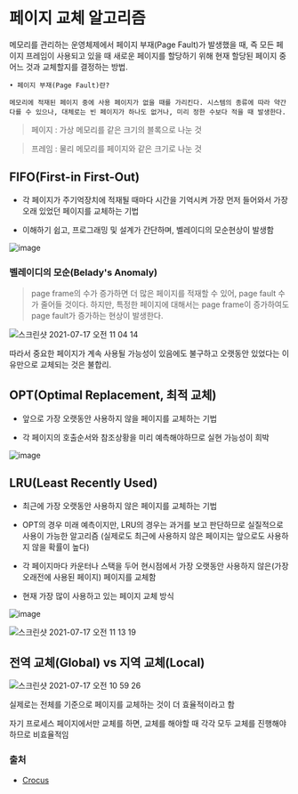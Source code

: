 페이지 교체 알고리즘
==================
메모리를 관리하는 운영체제에서 페이지 부재(Page Fault)가 발생했을 때, 즉 모든 페이지 프레임이 사용되고 있을 때 새로운 페이지를 할당하기 위해 현재 할당된 페이지 중 어느 것과 교체할지를 결정하는 방법.

```
• 페이지 부재(Page Fault)란?

메모리에 적재된 페이지 중에 사용 페이지가 없을 때를 가리킨다. 시스템의 종류에 따라 약간 다를 수 있으나, 대체로는 빈 페이지가 하나도 없거나, 미리 정한 수보다 적을 때 발생한다.
```

> 페이지 : 가상 메모리를 같은 크기의 블록으로 나눈 것

> 프레임 : 물리 메모리를 페이지와 같은 크기로 나눈 것

## FIFO(First-in First-Out)
- 각 페이지가 주기억장치에 적재될 때마다 시간을 기억시켜 가장 먼저 들어와서 가장 오래 있었던 페이지를 교체하는 기법

- 이해하기 쉽고, 프로그래밍 및 설계가 간단하며, 벨레이디의 모순현상이 발생함

![image](https://user-images.githubusercontent.com/17819249/126021733-443c3303-bc09-417d-a271-5001b0176e42.png)

### 벨레이디의 모순(Belady's Anomaly)
> page frame의 수가 증가하면 더 많은 페이지를 적재할 수 있어, page fault 수가 줄어들 것이다.
하지만, 특정한 페이지에 대해서는 page frame이 증가하여도 page fault가 증가하는 현상이 발생한다.

![스크린샷 2021-07-17 오전 11 04 14](https://user-images.githubusercontent.com/17819249/126022083-bf708b29-d618-48c3-838a-0ba5fd8ca723.png)

따라서 중요한 페이지가 계속 사용될 가능성이 있음에도 불구하고 오랫동안 있었다는 이유만으로 교체되는 것은 불합리.

## OPT(Optimal Replacement, 최적 교체)
- 앞으로 가장 오랫동안 사용하지 않을 페이지를 교체하는 기법

- 각 페이지의 호출순서와 참조상황을 미리 예측해야하므로 실현 가능성이 희박

![image](https://user-images.githubusercontent.com/17819249/126021882-1b6198f1-f51f-4414-8ff9-b08786d20a2b.png)

## LRU(Least Recently Used)

- 최근에 가장 오랫동안 사용하지 않은 페이지를 교체하는 기법

- OPT의 경우 미래 예측이지만, LRU의 경우는 과거를 보고 판단하므로 실질적으로 사용이 가능한 알고리즘 (실제로도 최근에 사용하지 않은 페이지는 앞으로도 사용하지 않을 확률이 높다)

- 각 페이지마다 카운터나 스택을 두어 현시점에서 가장 오랫동안 사용하지 않은(가장 오래전에 사용된 페이지) 페이지를 교체함

- 현재 가장 많이 사용하고 있는 페이지 교체 방식

![image](https://user-images.githubusercontent.com/17819249/126022480-db46f592-4f19-43cb-b904-598efeb43693.png)

![스크린샷 2021-07-17 오전 11 13 19](https://user-images.githubusercontent.com/17819249/126022270-ac9a766b-52f4-4f35-b8d7-4b75e61d4da6.png)

## 전역 교체(Global) vs 지역 교체(Local)

![스크린샷 2021-07-17 오전 10 59 26](https://user-images.githubusercontent.com/17819249/126021983-fc4c41ff-10ed-400f-9212-4af52f3764cd.png)

실제로는 전체를 기준으로 페이지를 교체하는 것이 더 효율적이라고 함

자기 프로세스 페이지에서만 교체를 하면, 교체를 해야할 때 각각 모두 교체를 진행해야 하므로 비효율적임


### 출처
- [Crocus](https://www.crocus.co.kr/1385)
